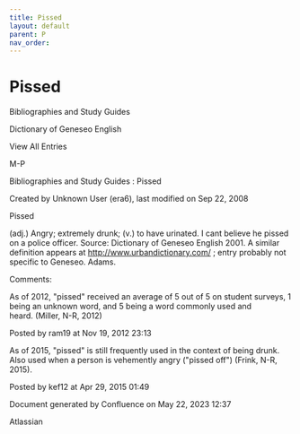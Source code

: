 ```yaml
---
title: Pissed
layout: default
parent: P
nav_order:
---
```


# Pissed

Bibliographies and Study Guides

Dictionary of Geneseo English

View All Entries

M-P

Bibliographies and Study Guides : Pissed

Created by  Unknown User (era6), last modified on Sep 22, 2008

Pissed

(adj.) Angry; extremely drunk; (v.) to have urinated. I cant believe he pissed on a police officer. Source: Dictionary of Geneseo English 2001. A similar definition appears at http://www.urbandictionary.com/ ; entry probably not specific to Geneseo. Adams.

Comments:

As of 2012, &quot;pissed&quot; received an average of 5 out of 5 on student surveys, 1 being an unknown word, and 5 being a word commonly used and heard. (Miller, N-R, 2012)

Posted by ram19 at Nov 19, 2012 23:13

As of 2015, &quot;pissed&quot; is still frequently used in the context of being drunk. Also used when a person is vehemently angry (&quot;pissed off&quot;) (Frink, N-R, 2015).

Posted by kef12 at Apr 29, 2015 01:49

Document generated by Confluence on May 22, 2023 12:37

Atlassian

